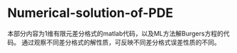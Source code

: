# Numerical-solution-of-PDE
 本部分内容为1维有限元差分格式的matlab代码，以及ML方法解Burgers方程的代码。
 通过观察不同差分格式的解性质，可反映不同差分格式误差性质的不同。
